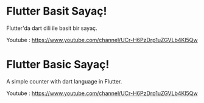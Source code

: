 # Flutter Basit Sayaç!

Flutter'da dart dili ile basit bir sayaç.

Youtube : https://www.youtube.com/channel/UCr-H6PzDrp1uZGVLb4Kl5Qw

# Flutter Basic Sayaç!

A simple counter with dart language in Flutter.

Youtube : https://www.youtube.com/channel/UCr-H6PzDrp1uZGVLb4Kl5Qw
